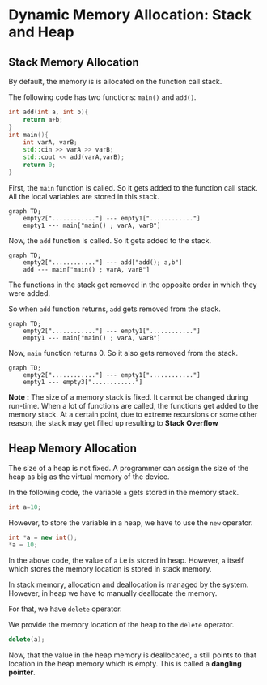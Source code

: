 # Dynamic Memory Allocation: Stack and Heap

## Stack Memory Allocation

By default, the memory is is allocated on the function call stack.

The following code has two functions: `main()` and `add()`.

```cpp
int add(int a, int b){
	return a+b;
}
int main(){
	int varA, varB;
	std::cin >> varA >> varB;
	std::cout << add(varA,varB);
	return 0;
}
```

First, the `main` function is called. So it gets added to the function call stack. All the local variables are stored in this stack.

```mermaid
graph TD;
    empty2["............"] --- empty1["............"]
	empty1 --- main["main() ; varA, varB"]
```

Now, the `add` function is called. So it gets added to the stack.

```mermaid
graph TD;
    empty2["............"] --- add["add(); a,b"]
	add --- main["main() ; varA, varB"]
```

The functions in the stack get removed in the opposite order in which they were added.

So when `add` function returns, `add` gets removed from the stack.

```mermaid
graph TD;
    empty2["............"] --- empty1["............"]
	empty1 --- main["main() ; varA, varB"]
```

Now, `main` function returns 0. So it also gets removed from the stack.

```mermaid
graph TD;
    empty2["............"] --- empty1["............"]
	empty1 --- empty3["............"]
```

**Note :** The size of a memory stack is fixed. It cannot be changed during run-time. When a lot of functions are called, the functions get added to the memory stack. At a certain point, due to extreme recursions or some other reason, the stack may get filled up resulting to **Stack Overflow**

## Heap Memory Allocation

The size of a heap is not fixed. A programmer can assign the size of the heap as big as the virtual memory of the device.

In the following code, the variable `a` gets stored in the memory stack. 

```cpp
int a=10;
```

However, to store the variable in a heap, we have to use the `new` operator.

```cpp
int *a = new int();
*a = 10;
```

In the above code, the value of `a` i.e is stored in heap. However, `a` itself which stores the memory location is stored in stack memory.

In stack memory, allocation and deallocation is managed by the system. However, in heap we have to manually deallocate the memory. 

For that, we have `delete` operator.

We provide the memory location of the heap to the `delete` operator.

```cpp
delete(a);
```

Now, that the value in the heap memory is deallocated, `a` still points to that location in the heap memory which is empty. This is called a **dangling pointer**.
